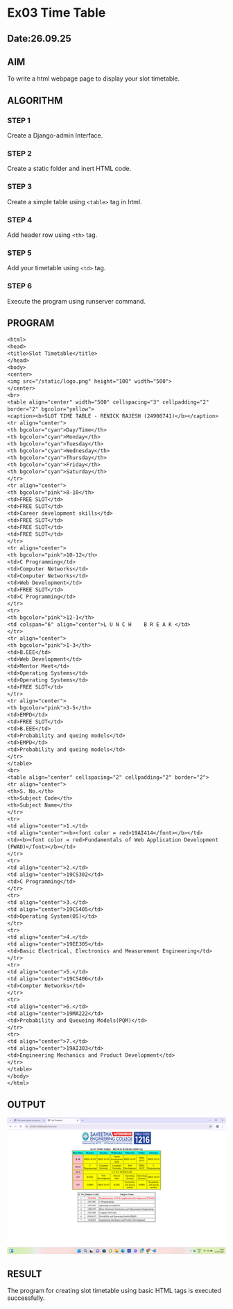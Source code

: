 # Ex03 Time Table
## Date:26.09.25

## AIM
To write a html webpage page to display your slot timetable.

## ALGORITHM
### STEP 1
Create a Django-admin Interface.

### STEP 2
Create a static folder and inert HTML code.

### STEP 3
Create a simple table using ```<table>``` tag in html.

### STEP 4
Add header row using ```<th>``` tag.

### STEP 5
Add your timetable using ```<td>``` tag.

### STEP 6
Execute the program using runserver command.

## PROGRAM
```
<html>
<head>
<title>Slot Timetable</title>
</head>
<body>
<center>
<img src="/static/logo.png" height="100" width="500">
</center>
<br>
<table align="center" width="500" cellspacing="3" cellpadding="2" border="2" bgcolor="yellow">
<caption><b>SLOT TIME TABLE - RENICK RAJESH (24900741)</b></caption>
<tr align="center">
<th bgcolor="cyan">Day/Time</th>
<th bgcolor="cyan">Monday</th>
<th bgcolor="cyan">Tuesday</th>
<th bgcolor="cyan">Wednesday</th>
<th bgcolor="cyan">Thursday</th>
<th bgcolor="cyan">Friday</th>
<th bgcolor="cyan">Saturday</th>
</tr>
<tr align="center">
<th bgcolor="pink">8-10</th>
<td>FREE SLOT</td>
<td>FREE SLOT</td>
<td>Career development skills</td>
<td>FREE SLOT</td>
<td>FREE SLOT</td>
<td>FREE SLOT</td>
</tr>
<tr align="center">
<th bgcolor="pink">10-12</th>
<td>C Programming</td>
<td>Computer Networks</td>
<td>Computer Networks</td>
<td>Web Development</td>
<td>FREE SLOT</td>
<td>C Programming</td>
</tr>
<tr>
<th bgcolor="pink">12-1</th>
<td colspan="6" align="center">L U N C H    B R E A K </td>
</tr>
<tr align="center">
<th bgcolor="pink">1-3</th>
<td>B.EEE</td>
<td>Web Development</td>
<td>Mentor Meet</td>
<td>Operating Systems</td>
<td>Operating Systems</td>
<td>FREE SLOT</td>
</tr>
<tr align="center">
<th bgcolor="pink">3-5</th>
<td>EMPD</td>
<td>FREE SLOT</td>
<td>B.EEE</td>
<td>Probability and queing models</td>
<td>EMPD</td>
<td>Probability and queing models</td>
</tr>
</table>
<br>
<table align="center" cellspacing="2" cellpadding="2" border="2">
<tr align="center">
<th>S. No.</th>
<th>Subject Code</th>
<th>Subject Name</th>
</tr>
<tr>
<td align="center">1.</td>
<td align="center"><b><font color = red>19AI414</font></b></td>
<td><b><font color = red>Fundamentals of Web Application Development (FWAD)</font></b></td>
</tr>
<tr>
<td align="center">2.</td>
<td align="center">19CS302</td>
<td>C Programming</td>
</tr>
<tr>
<td align="center">3.</td>
<td align="center">19CS405</td>
<td>Operating System(OS)</td>
</tr>
<tr>
<td align="center">4.</td>
<td align="center">19EE305</td>
<td>Basic Electrical, Electronics and Measurement Engineering</td>
</tr>
<tr>
<td align="center">5.</td>
<td align="center">19CS406</td>
<td>Compter Networks</td>
</tr>
<tr>
<td align="center">6.</td>
<td align="center">19MA222</td>
<td>Probability and Queueing Models(PQM)</td>
</tr>
<tr>
<td align="center">7.</td>
<td align="center">19AI303</td>
<td>Engineering Mechanics and Product Development</td>
</tr>
</table>
</body>
</html>
```
## OUTPUT
![Output](timetable.png.png)
## RESULT
The program for creating slot timetable using basic HTML tags is executed successfully.